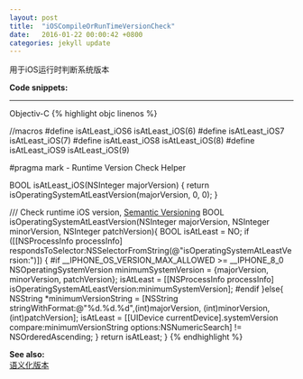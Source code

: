```yaml
---
layout: post
title:  "iOSCompileOrRunTimeVersionCheck"
date:   2016-01-22 00:00:42 +0800
categories: jekyll update
---
```


用于iOS运行时判断系统版本

**Code snippets:**

---
Objectiv-C
{% highlight objc linenos %}

//macros
#define isAtLeast_iOS6 isAtLeast_iOS(6)
#define isAtLeast_iOS7 isAtLeast_iOS(7)
#define isAtLeast_iOS8 isAtLeast_iOS(8)
#define isAtLeast_iOS9 isAtLeast_iOS(9)

#pragma mark - Runtime Version Check Helper

BOOL isAtLeast_iOS(NSInteger majorVersion) {
    return isOperatingSystemAtLeastVersion(majorVersion, 0, 0);
}

/// Check runtime iOS version, [Semantic Versioning](http://semver.org)
BOOL isOperatingSystemAtLeastVersion(NSInteger majorVersion, NSInteger minorVersion, NSInteger patchVersion){
    BOOL isAtLeast = NO;
    if ([[NSProcessInfo processInfo] respondsToSelector:NSSelectorFromString(@"isOperatingSystemAtLeastVersion:")]) {
#if __IPHONE_OS_VERSION_MAX_ALLOWED >= __IPHONE_8_0
        NSOperatingSystemVersion minimumSystemVersion = {majorVersion, minorVersion, patchVersion};
        isAtLeast = [[NSProcessInfo processInfo] isOperatingSystemAtLeastVersion:minimumSystemVersion];
#endif
    }else{
        NSString *minimumVersionString = [NSString stringWithFormat:@"%d.%d.%d",(int)majorVersion, (int)minorVersion, (int)patchVersion];
        isAtLeast = [[UIDevice currentDevice].systemVersion compare:minimumVersionString options:NSNumericSearch] != NSOrderedAscending;
    }
    return isAtLeast;
}
{% endhighlight %}

**See also:**  
[语义化版本](http://semver.org/ "Semantic Versioning")
